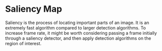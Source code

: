 # Saliency Map
Saliency is the process of locating important parts of an image. It is an extremely fast algorithm compared to larger detection algorithms. To increase frame rate, it might be worth considering passing a frame initially through a saliency detector, and then apply detection algorithms on the region of interest.